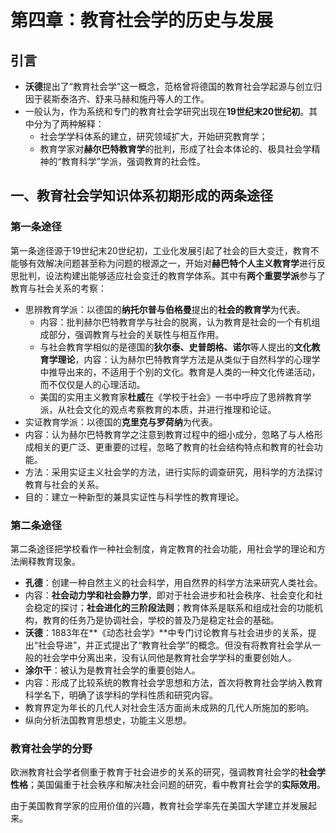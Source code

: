 # 第四章：教育社会学的历史与发展
## 引言
* **沃德**提出了“教育社会学”这一概念，范格曾将德国的教育社会学起源与创立归因于裴斯泰洛齐、舒来马赫和施丹等人的工作。
* 一般认为，作为系统和专门的教育社会学研究出现在**19世纪末20世纪初**。其中分为了两种解释：
  * 社会学学科体系的建立，研究领域扩大，开始研究教育学；
  * 教育学家对**赫尔巴特教育学**的批判，形成了社会本体论的、极具社会学精神的“教育科学”学派，强调教育的社会性。
## 一、教育社会学知识体系初期形成的两条途径
### 第一条途径
第一条途径源于19世纪末20世纪初，工业化发展引起了社会的巨大变迁，教育不能够有效解决问题甚至称为问题的根源之一，开始对**赫巴特个人主义教育学**进行反思批判，设法构建出能够适应社会变迁的教育学体系。其中有**两个重要学派**参与了教育与社会关系的考察：
* 思辨教育学派：以德国的**纳托尔普与伯格曼**提出的**社会的教育学**为代表。
  * 内容：批判赫尔巴特教育学与社会的脱离，认为教育是社会的一个有机组成部分，强调教育与社会的关联性与相互作用。
  * 与社会教育学相似的是德国的**狄尔泰、史普朗格、诺尔**等人提出的**文化教育学理论**，内容：认为赫尔巴特教育学方法是从类似于自然科学的心理学中推导出来的，不适用于个别的文化。教育是人类的一种文化传递活动，而不仅仅是人的心理活动。
  * 美国的实用主义教育家**杜威**在《学校于社会》一书中呼应了思辨教育学派，从社会文化的观点考察教育的本质，并进行推理和论证。
* 实证教育学派：以德国的**克里克与罗荷纳**为代表。
 * 内容：认为赫尔巴特教育学之注意到教育过程中的细小成分，忽略了与人格形成相关的更广泛、更重要的过程，忽略了教育的社会结构特点和教育的社会功能。
 * 方法：采用实证主义社会学的方法，进行实际的调查研究，用科学的方法探讨教育与社会的关系。
 * 目的：建立一种新型的兼具实证性与科学性的教育理论。
### 第二条途径
第二条途径把学校看作一种社会制度，肯定教育的社会功能，用社会学的理论和方法阐释教育现象。
* **孔德**：创建一种自然主义的社会科学，用自然界的科学方法来研究人类社会。
 * 内容：**社会动力学和社会静力学**，即对于社会进步和社会秩序、社会变化和社会稳定的探讨；**社会进化的三阶段法则**；教育体系是联系和组成社会的功能机构，教育的任务乃是协调社会，学校的普及乃是稳定社会的基础。
* **沃德**：1883年在**《动态社会学》**中专门讨论教育与社会进步的关系，提出“社会导进”，并正式提出了“教育社会学”的概念。但没有将教育社会学从一般的社会学中分离出来，没有认同他是教育社会学学科的重要创始人。
* **涂尔干**：被认为是教育社会学的重要创始人。
 * 内容：形成了比较系统的教育社会学思想和方法，首次将教育社会学纳入教育科学名下，明确了该学科的学科性质和研究内容。
 * 教育界定为年长的几代人对社会生活方面尚未成熟的几代人所施加的影响。
 * 纵向分析法国教育思想史，功能主义思想。
### 教育社会学的分野
 欧洲教育社会学者侧重于教育于社会进步的关系的研究，强调教育社会学的**社会学性格**；美国偏重于社会秩序和解决社会问题的研究，看中教育社会学的**实际效用**。

 由于美国教育学家的应用价值的兴趣，教育社会学率先在美国大学建立并发展起来。
